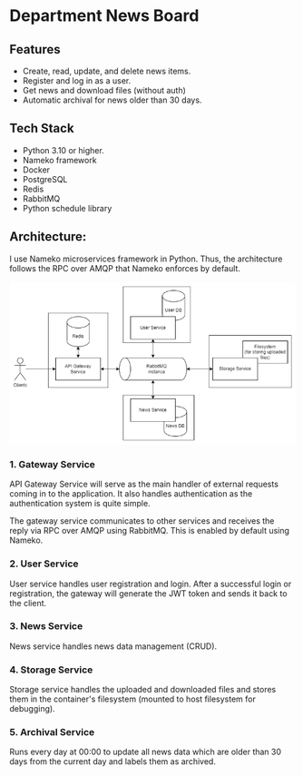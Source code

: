 # Department News Board
## Features
- Create, read, update, and delete news items.
- Register and log in as a user.
- Get news and download files (without auth)
- Automatic archival for news older than 30 days.

## Tech Stack
- Python 3.10 or higher.
- Nameko framework
- Docker
- PostgreSQL
- Redis
- RabbitMQ
- Python schedule library

## Architecture:
I use Nameko microservices framework in Python. Thus, the architecture follows the RPC over AMQP that Nameko enforces by default.  
<br>
![Diagram](/diagram/diagram.png)
<br>

### 1. Gateway Service  
API Gateway Service will serve as the main handler of external requests coming in to the application. It also handles authentication as the authentication system is quite simple. 

The gateway service communicates to other services and receives the reply via RPC over AMQP using RabbitMQ. This is enabled by default using Nameko.

### 2. User Service
User service handles user registration and login. After a successful login or registration, the gateway will generate the JWT token and sends it back to the client.

### 3. News Service
News service handles news data management (CRUD).

### 4. Storage Service
Storage service handles the uploaded and downloaded files and stores them in the container's filesystem (mounted to host filesystem for debugging).

### 5. Archival Service
Runs every day at 00:00 to update all news data which are older than 30 days from the current day and labels them as archived.